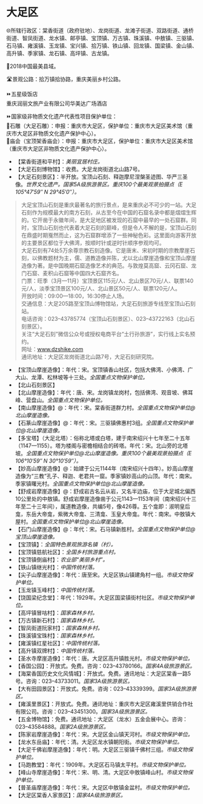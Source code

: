# 大足区  
🌐所辖行政区：棠香街道（政府驻地）、龙岗街道、龙滩子街道、双路街道、通桥街道、智凤街道、龙水镇、邮亭镇、宝顶镇、万古镇、珠溪镇、中敖镇、三驱镇、石马镇、雍溪镇、玉龙镇、宝兴镇、拾万镇、铁山镇、回龙镇、国梁镇、金山镇、高升镇、季家镇、龙石镇、高坪镇、古龙镇。  

🏅2018中国最美县域。  

🛣️景观公路：拾万镇拾协路，重庆美丽乡村公路。  

⏩五星级饭店  
重庆润丽文旅产业有限公司华美达广场酒店  

⏩国家级非物质文化遗产代表性项目保护单位：  
🔸石雕（大足石雕）：申报：重庆市大足区，保护单位：重庆市大足区美术馆（重庆市大足区非物质文化遗产保护中心）。  
🔸庙会（宝顶架香庙会）：申报：重庆市大足区，保护单位：重庆市大足区美术馆（重庆市大足区非物质文化遗产保护中心）。  

* 【棠香街道和平村】：*美丽宜居村庄。*  
* 【大足石刻博物馆】：收费。大足龙岗街道北山路7号。  
* 【大足石刻景区】：半开放。宝顶山石刻、释迦摩尼涅槃圣迹图、华严三圣像。*世界文化遗产。国家5A级旅游景区。重庆100个最美观景拍摄点（E 105°47′59″ N 29°45′0″）。*  
> 大足宝顶山石刻是重庆最著名的旅行景点，是来重庆必不可少的一站。大足石刻作为规模最大的南方石刻，从古至今在中国的石窟名录中都是熠熠生辉的。它开凿于永徽年间，是大足地区被发现的石窟中最早的一处石窟群。同时，宝顶山石刻也代表着大足石刻的巅峰，但是令人不解的是，宝顶山石刻在鼎盛时期戛然而止，这为石窟群增添了一些神秘色彩。这里面向游客开放的主要景区都位于大佛湾，按顺时针或逆时针顺序参观均可。  
> 大足石刻有74处5万余尊宗教石刻造像。它是唐末、宋初时期的宗教摩崖石刻，以佛教题材为主，儒、道教造像并陈，尤以北山摩崖造像和宝顶山摩崖造像为著。是中国晚期石窟造像艺术的典范。与敦煌莫高窟、云冈石窟、龙门石窟、麦积山石窟等中国四大石窟齐名。  
> 门票：旺季（3月—11月）宝顶景区115元/人、北山景区70元/人、联票140元/人，淡季宝顶景区100元/人、北山景区50元/人、联票120元/人。  
> 开放时间：09:00—18:00，16:30停止人场。  
> 交通信息：大足205路至宝顶山博物馆站，大足石刻旅游专线至宝顶山石刻站。  
> 电话咨询：023–43785774（宝顶山石刻景区）、023–43722163（北山石刻景区）。  
> 关注“大足石刻”微信公众号或授权电商平台“土行孙旅游”，实行线上实名预约。  
> 网址：<a href="http://www.dzshike.com" target="_blank">www.dzshike.com</a>  
> 通讯地址：大足区龙岗街道北山路7号，大足石刻研究院。  
* 【宝顶山摩崖造像】：年代：宋。宝顶镇香山社区，包括大佛湾、小佛湾、广大山、龙潭、松林坡等十三处。*全国重点文物保护单位。*  
* 【北山石刻景区】  
* 【北山摩崖造像】：年代：唐、宋。龙岗镇龙岗村，包括佛湾、观音坡、佛耳峰、营盘山。*全国重点文物保护单位。*  
* 【南山摩崖造像】@：年代：宋。棠香街道群力村。*全国重点文物保护单位@北山摩崖造像。*  
* 【石篆山摩崖造像】@：年代：宋。三驱镇佛惠村3组。*全国重点文物保护单位@北山摩崖造像。*  
* 【多宝塔】（大足北塔）：俗称北塔或白塔，建于南宋绍兴十七年至二十五年（1147—1155）。塔为楼阁与密檐相结合的砖塔。年代：宋。北山旁的北塔坡。*全国重点文物保护单位@北山摩崖造像。重庆100个最美观景拍摄点（E 106°10′59″ N 30°10′59″）。*  
* 【妙高山摩崖造像】@：始建于公元1144年（南宋绍兴十四年）。妙高山摩崖造像为“三教”孔子、释迦、老君共一窟。季家镇妙高山的山顶。年代：南宋。季家镇曙光村。*全国重点文物保护单位@北山摩崖造像。*  
* 【舒成岩摩崖造像】@：舒成岩古名云从岩，又名半边庙，位于大足城北偏西10公里处的中敖镇。舒成岩摩崖造像凿于公元1143—1153年间（南宋绍兴十三年至二十三年间），属道教造像，共编5号，像426尊。五个龛即：淑明皇后龛，东岳大帝龛，紫微大帝龛、三清龛、玉皇大帝龛。年代：南宋。中敖镇大屋村。*全国重点文物保护单位@北山摩崖造像。*  
* 【石门山摩崖造像】@：年代：宋。石马镇新胜村。*全国重点文物保护单位@宝顶山摩崖造像。*  
* 【宝顶镇】：*全国特色景观旅游名镇（村）。*  
* 【宝顶镇慈航社区】：*全国乡村旅游重点村。*  
* 【宝顶镇倒庙村】：*农业部“美丽乡村”。*  
* 【铁山镇继光村】：*中国传统村落。*  
* 【尖子山摩崖造像】：年代：唐至宋。大足区铁山镇建角村一组。*市级文物保护单位。*  
* 【玉龙镇玉峰村】：*中国传统村落。*  
* 【饶国梁纪念堂】：年代：1929年。大足区国梁镇街村社区。*市级文物保护单位。*  
* 【高坪镇冒咕村】：*国家森林乡村。*  
* 【万古镇新石村】：*国家森林乡村。*  
* 【智凤街道阮家村】：*国家森林乡村。*  
* 【珠溪镇宝珠村】：*国家森林乡村。*  
* 【雍溪镇红星社区】：*中国传统村落。*  
* 【高升镇双牌村】：*中国传统村落。*  
* 【圣水寺摩崖造像】：年代：唐。大足区高升镇胜光村。*市级文物保护单位。*  
* 【香国公园】：开放式。免费。咨询：023–43780166。*国家4A级旅游景区。*  
* 【海棠香国历史文化风情城】：开放式。免费。通讯地址：大足区棠香一路5号。咨询：023–43733011。*国家3A级旅游景区。*  
* 【大有田园景区】：开放式。免费。咨询：023–43339399。*国家3A级旅游景区。*  
* 【雍溪里景区】：开放式。免费。通讯地址：重庆市大足区雍溪里供销合作社有限公司。咨询：023–43451300。*国家3A级旅游景区。*  
* 【五金博物馆】：免费。通讯地址：大足区（龙水）五金会展中心。咨询：023–43584888。*国家2A级旅游景区。*  
* 【陈家岩摩崖造像】：年代：宋。大足区金山镇天河村。*市级文物保护单位。*  
* 【龙水东岳庙】：年代：清。大足区龙水镇朝阳街。*市级文物保护单位。*  
* 【大足千佛岩摩崖造像】：年代：明。大足区三驱镇千佛村三组。*市级文物保护单位。*  
* 【马跑教堂】：年代：1909年。大足区石马镇太平村。*市级文物保护单位。*  
* 【峰山寺摩崖造像】：年代：宋、明、清。大足区中敖镇峰山村。*市级文物保护单位。*  
* 【普圣庙摩崖造像】：年代：宋。大足区中敖镇金盆村。*市级文物保护单位。*  
* 【大足区棠香人家景区】：*国家4A级旅游景区。*  
